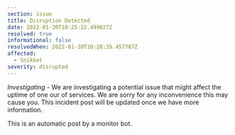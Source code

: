 ```yaml
---
section: issue
title: Disruption Detected
date: 2022-01-30T10:25:22.499027Z
resolved: true
informational: false
resolvedWhen: 2022-01-30T10:28:35.457787Z
affected:
  - Snikket
severity: disrupted
---
```

*Investigating* - We are investigating a potential issue that might affect the uptime of one our of services. We are sorry for any inconvenience this may cause you. This incident post will be updated once we have more information.

This is an automatic post by a monitor bot.
        